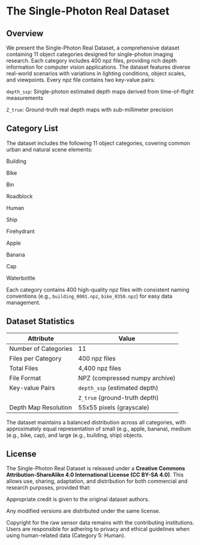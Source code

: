 # The Single-Photon Real Dataset

## Overview

We present the Single-Photon Real Dataset, a comprehensive dataset containing 11 object categories designed for single-photon imaging research. Each category includes 400 npz files, providing rich depth information for computer vision applications. The dataset features diverse real-world scenarios with variations in lighting conditions, object scales, and viewpoints. Every npz file contains two key-value pairs:

`depth_ssp`: Single-photon estimated depth maps derived from time-of-flight measurements

`Z_true`: Ground-truth real depth maps with sub-millimeter precision


## Category List

The dataset includes the following 11 object categories, covering common urban and natural scene elements:

Building

Bike

Bin

Roadblock

Human

Ship

Firehydrant

Apple

Banana

Cap

Waterbottle

Each category contains 400 high-quality npz files with consistent naming conventions (e.g., `building_0001.npz`, `bike_0350.npz`) for easy data management.

## Dataset Statistics



| Attribute                | Value                          |
| ------------------------ | ------------------------------ |
| Number of Categories     | 11                             |
| Files per Category       | 400 npz files                  |
| Total Files              | 4,400 npz files                |
| File Format              | NPZ (compressed numpy archive) |
| Key-value Pairs          | `depth_ssp` (estimated depth)  |
|                          | `Z_true` (ground-truth depth)  |
| Depth Map Resolution     | 55x55 pixels (grayscale)     |


The dataset maintains a balanced distribution across all categories, with approximately equal representation of small (e.g., apple, banana), medium (e.g., bike, cap), and large (e.g., building, ship) objects.

## License

The Single-Photon Real Dataset is released under a **Creative Commons Attribution-ShareAlike 4.0 International License (CC BY-SA 4.0)**. This allows use, sharing, adaptation, and distribution for both commercial and research purposes, provided that:

Appropriate credit is given to the original dataset authors.

Any modified versions are distributed under the same license.

Copyright for the raw sensor data remains with the contributing institutions. Users are responsible for adhering to privacy and ethical guidelines when using human-related data (Category 5: Human).
